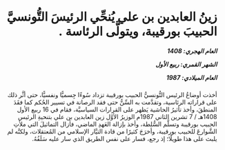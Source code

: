 <h1 dir="rtl">زينُ العابدين بن علي يُنحِّي الرئيسَ التُّونسيَّ الحبيبَ بورقيبة، ويتولَّى الرئاسة .</h1>

<h5 dir="rtl">العام الهجري:  1408

الشهر القمري: ربيع الأول

العام الميلادي: 1987</h5>

<p dir="rtl">أخذت أوضاعُ الرئيس التُّونسيُّ الحبيب بورقيبة تزداد سُوءًا جِسميًّا ونفسيًّا، حتى أثَّر ذلك على قراراته الرئاسية، وتقدَّمت به السِّنُّ حتى فقد الرصانة في تسيير الحُكم كما فقَدَ المنطقَ، وأخذ تأثيرُ الحاشية يَظهر على القرارات السياسيَّة، فقام في 16 ربيع الأول 1408هـ / 7 تشرين الثاني 1987م الوزيرُ الأوَّل زين العابدين بن علي بتنحيةِ الرئيس الحبيب بورقيبة وتسلَّم السُّلطة، وأخذ بإزالة العَهدِ الماضي، فأزال التماثيلَ التي ملأتِ الشَّوارعَ للحبيب بورقيبة، وأخرَجَ كثيرًا من قادة التيَّار الإسلامي من المُعتقلات، ولكنَّه لم يلبث على هذا طويلًا؛ إذ رجع، فسار على نفس الطريق الذي سار عليه سَلَفُهُ.</p></br>
